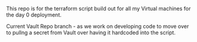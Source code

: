 This repo is for the terraform script build out for all my Virtual machines for the day 0 deployment.

Current Vault Repo branch - as we work on developing code to move over to pullng a secret from Vault over having it hardcoded into the script.
